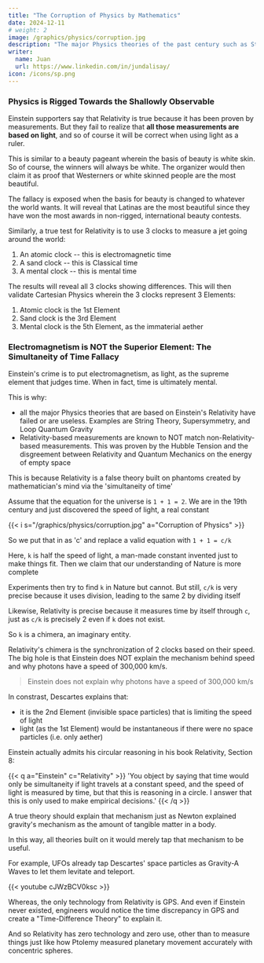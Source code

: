 ```yaml
---
title: "The Corruption of Physics by Mathematics"
date: 2024-12-11
# weight: 2
image: /graphics/physics/corruption.jpg
description: "The major Physics theories of the past century such as String Theory, Supersymmetry, Loop Quantum Gravity are all based on Einstein's Relativity and been all equally useless"
writer:
  name: Juan
  url: https://www.linkedin.com/in/jundalisay/
icon: /icons/sp.png
---
```



### Physics is Rigged Towards the Shallowly Observable

Einstein supporters say that Relativity is true because it has been proven by measurements. But they fail to realize that **all those measurements are based on light**, and so of course it will be correct when using light as a ruler.

This is similar to a beauty pageant wherein the basis of beauty is white skin. So of course, the winners will always be white. The organizer would then claim it as proof that Westerners or white skinned people are the most beautiful. 

The fallacy is exposed when the basis for beauty is changed to whatever the world wants. It will reveal that Latinas are the most beautiful since they have won the most awards in non-rigged, international beauty contests. 

Similarly, a true test for Relativity is to use 3 clocks to measure a jet going around the world:

1. An atomic clock -- this is electromagnetic time
2. A sand clock -- this is Classical time
3. A mental clock -- this is mental time

The results will reveal all 3 clocks showing differences. This will then validate Cartesian Physics wherein the 3 clocks represent 3 Elements:

1. Atomic clock is the 1st Element
2. Sand clock is the 3rd Element
3. Mental clock is the 5th Element, as the immaterial aether


### Electromagnetism is NOT the Superior Element: The Simultaneity of Time Fallacy

Einstein's crime is to put electromagnetism, as light, as the supreme element that judges time. When in fact, time is ultimately mental. 

This is why:
- all the major Physics theories that are based on Einstein's Relativity have failed or are useless. Examples are String Theory, Supersymmetry, and Loop Quantum Gravity
- Relativity-based measurements are known to NOT match non-Relativity-based measurements. This was proven by the Hubble Tension and the disgreement between Relativity and Quantum Mechanics on the energy of empty space

This is because Relativity is a false theory built on phantoms created by mathematician's mind via the 'simultaneity of time'

Assume that the equation for the universe is `1 + 1 = 2`. We are in the 19th century and just discovered the speed of light, a real constant

{{< i s="/graphics/physics/corruption.jpg" a="Corruption of Physics" >}}


So we put that in as 'c' and replace a valid equation with `1 + 1 = c/k`

Here, `k` is half the speed of light, a man-made constant invented just to make things fit. Then we claim that our understanding of Nature is more complete

Experiments then try to find `k` in Nature but cannot. But still, `c/k` is very precise because it uses division, leading to the same 2 by dividing itself

Likewise, Relativity is precise because it measures time by itself through `c`, just as `c/k` is precisely 2 even if `k` does not exist.

So `k` is a chimera, an imaginary entity.

Relativity's chimera is the synchronization of 2 clocks based on their speed. The big hole is that Einstein does NOT explain the mechanism behind speed and why photons have a speed of 300,000 km/s. 

> Einstein does not explain why photons have a speed of 300,000 km/s

In constrast, Descartes explains that:
- it is the 2nd Element (invisible space particles) that is limiting the speed of light
- light (as the 1st Element) would be instantaneous if there were no space particles (i.e. only aether)


Einstein actually admits his circular reasoning in his book Relativity, Section 8: 

{{< q a="Einstein" c="Relativity" >}}
'You object by saying that time would only be simultaneity if light travels at a constant speed, and the speed of light is measured by time, but that this is reasoning in a circle. I answer that this is only used to make empirical decisions.'
{{< /q >}}


A true theory should explain that mechanism just as Newton explained gravity's mechanism as the amount of tangible matter in a body.

In this way, all theories built on it would merely tap that mechanism to be useful. 

For example, UFOs already tap Descartes' space particles as Gravity-A Waves to let them levitate and teleport. 

{{< youtube cJWzBCV0ksc >}}

Whereas, the only technology from Relativity is GPS. And even if Einstein never existed, engineers would notice the time discrepancy in GPS and create a "Time-Difference Theory" to explain it.

And so Relativity has zero technology and zero use, other than to measure things just like how Ptolemy measured planetary movement accurately with concentric spheres. 